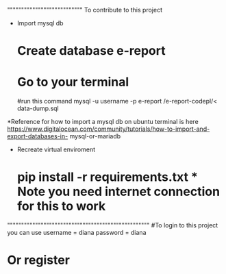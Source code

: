 """""""""""""""""""""""""""
To contribute to this project

* Import mysql db
	# Create database e-report
	# Go to your terminal 
	#run this command mysql -u username -p e-report /e-report-codepl/< data-dump.sql

*Reference for how to import a mysql db on ubuntu terminal is here
https://www.digitalocean.com/community/tutorials/how-to-import-and-export-databases-in-	mysql-or-mariadb

* Recreate virtual enviroment

	 # pip install -r requirements.txt * Note you need internet connection for this to work
	 
"""""""""""""""""""""""""""""""""""""""""""""""""""
#To login to this project you can use
username = diana
password = diana
# Or register 



	

